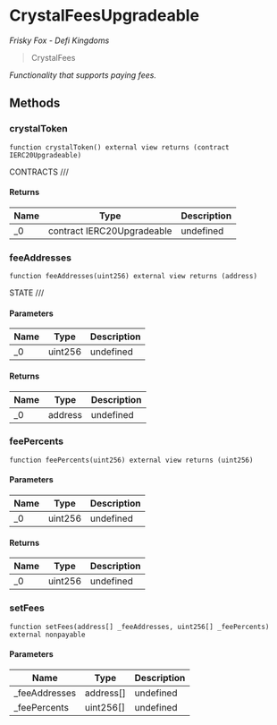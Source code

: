 # CrystalFeesUpgradeable

*Frisky Fox - Defi Kingdoms*

> CrystalFees



*Functionality that supports paying fees.*

## Methods

### crystalToken

```solidity
function crystalToken() external view returns (contract IERC20Upgradeable)
```

CONTRACTS ///




#### Returns

| Name | Type | Description |
|---|---|---|
| _0 | contract IERC20Upgradeable | undefined |

### feeAddresses

```solidity
function feeAddresses(uint256) external view returns (address)
```

STATE ///



#### Parameters

| Name | Type | Description |
|---|---|---|
| _0 | uint256 | undefined |

#### Returns

| Name | Type | Description |
|---|---|---|
| _0 | address | undefined |

### feePercents

```solidity
function feePercents(uint256) external view returns (uint256)
```





#### Parameters

| Name | Type | Description |
|---|---|---|
| _0 | uint256 | undefined |

#### Returns

| Name | Type | Description |
|---|---|---|
| _0 | uint256 | undefined |

### setFees

```solidity
function setFees(address[] _feeAddresses, uint256[] _feePercents) external nonpayable
```





#### Parameters

| Name | Type | Description |
|---|---|---|
| _feeAddresses | address[] | undefined |
| _feePercents | uint256[] | undefined |




